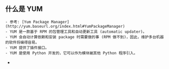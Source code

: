 ## 什么是 YUM
	- 参考: [Yum Package Manager](http://yum.baseurl.org/index.html#YumPackageManager)
	- YUM 是一款基于 RPM 的包管理工具和自动更新工具 (automatic updater)。
	- YUM 会自动计算依赖和安装 package 时需要做的事 (RPM 做不到)，因此，维护多台机器的软件将编得容易。
	- YUM 提供了插件接口。
	- YUM 是使用 Python 开发的，它可以作为模块被其他 Python 程序引入。
-
